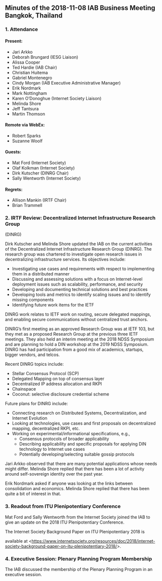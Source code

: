 
Minutes of the 2018-11-08 IAB Business Meeting
Bangkok, Thailand
----------------------------------------------------------------


### 1. Attendance


#### Present:


* Jari Arkko
* Deborah Brungard (IESG Liaison)
* Alissa Cooper
* Ted Hardie (IAB Chair)
* Christian Huitema
* Gabriel Montenegro
* Cindy Morgan (IAB Executive Administrative Manager)
* Erik Nordmark
* Mark Nottingham
* Karen O’Donoghue (Internet Society Liaison)
* Melinda Shore
* Jeff Tantsura
* Martin Thomson


#### Remote via WebEx:


* Robert Sparks
* Suzanne Woolf


#### Guests:


* Mat Ford (Internet Society)
* Olaf Kolkman (Internet Society)
* Dirk Kutscher (DINRG Chair)
* Sally Wentworth (Internet Society)


#### Regrets:


* Allison Mankin (IRTF Chair)
* Brian Trammell


### 2. IRTF Review: Decentralized Internet Infrastructure Research Group
(DINRG)


Dirk Kutscher and Melinda Shore updated the IAB on the current activities of the Decentralized Internet Infrastructure Research Group (DINRG). The research group was chartered to investigate open research issues in decentralizing infrastructure services. Its objectives include:


* Investigating use cases and requirements with respect to implementing them in a distributed manner
* Discussing and assessing solutions with a focus on Internet-level deployment issues such as scalability, performance, and security
* Developing and documenting technical solutions and best practices
* Developing tools and metrics to identify scaling issues and to identify missing components
* Identifying future work items for the IETF


DINRG work relates to IETF work on routing, secure delegated mappings, and enabling secure communications without centralized trust anchors.


DINRG’s first meeting as an approved Research Group was at IETF 103, but they met as a proposed Research Group at the previous three IETF meetings. They also held an interim meeting at the 2018 NDSS Symposium and are planning to hold a DIN workshop at the 2019 NDSS Symposium. DINRG has had participation from a good mix of academics, startups, bigger vendors, and telcos.


Recent DINRG topics include:


* Stellar Consensus Protocol (SCP)
* Delegated Mapping on top of consensus layer
* Decentralized IP address allocation and RKPI
* Chainspace
* Coconut: selective disclosure credential scheme


Future plans for DINRG include:


* Connecting research on Distributed Systems, Decentralization, and Internet Evolution
* Looking at technologies, use cases and first proposals on decentralized mapping, decentralized RKPI, etc.
* Working on experimental/informational specifications, e.g.,
	+ Consensus protocols of broader applicability
	+ Describing applicability and specific proposals for applying DIN technology to Internet use cases
	+ Potentially developing/selecting suitable gossip protocols


Jari Arkko observed that there are many potential applications whose needs might differ. Melinda Shore replied that there has been a lot of activity around self-sovereign identity over the past year.


Erik Nordmark asked if anyone was looking at the links between consolidation and economics. Melinda Shore replied that there has been quite a bit of interest in that.


### 3. Readout from ITU Plenipotentiary Conference


Mat Ford and Sally Wentworth from the Internet Society joined the IAB to give an update on the 2018 ITU Plenipotentiary Conference.


The Internet Society Background Paper on ITU Plenipotentiary 2018 is  

available at <<https://www.internetsociety.org/resources/doc/2018/internet-society-background-paper-on-itu-plenipotentiary-2018/>>.


### 4. Executive Session: Plenary Planning Program Membership


The IAB discussed the membership of the Plenary Planning Program in an executive session.


